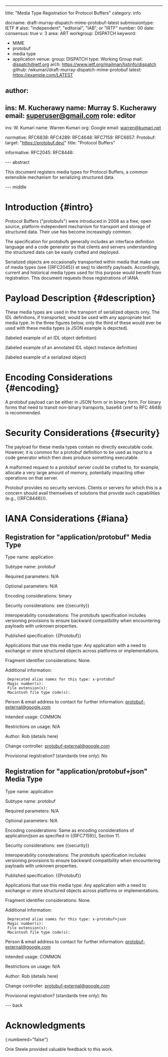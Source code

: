 ---
title: "Media Type Registration for Protocol Buffers"
category: info

docname: draft-murray-dispatch-mime-protobuf-latest
submissiontype: IETF  # also: "independent", "editorial", "IAB", or "IRTF"
number: 00
date:
consensus: true
v: 3
area: ART
workgroup: DISPATCH
keyword:
 - MIME
 - protobuf
 - media type
 - application
venue:
  group: DISPATCH
  type: Working Group
  mail: dispatch@ietf.org
  arch: https://www.ietf.org/mailman/listinfo/dispatch
  github: /wkumari/draft-murray-dispatch-mime-protobuf
  latest: https://example.com/LATEST

author:
 -
  ins: M. Kucherawy
  name: Murray S. Kucherawy
  email: superuser@gmail.com
  role: editor
 -
  ins: W. Kumari
  name: Warren Kumari
  org: Google
  email: warren@kumari.net

normative:
  RFC6838:
  RFC4289:
  RFC4648:
  RFC7159:
  RFC6657:
  Protobuf:
    target: "https://protobuf.dev/"
    title: "Protocol Buffers"

informative:
  RFC2045:
  RFC8446:

--- abstract

This document registers media types for Protocol Buffers, a common extensible mechanism for serializing structured data.

--- middle

# Introduction {#intro}

Protocol Buffers ("protobufs") were introduced in 2008 as a free, open source, platform-independent mechanism for transport and storage of structured data.  Their use has become
increasingly common.

The specification for protobufs generally includes an interface definition language and a code generator so that clients and servers understanding the structured data can be
easily crafted and deployed.

Serialized objects are occasionally transported within media that make use of media types (see {{RFC2045}} et seq) to identify payloads.  Accordingly,
current and historical media types used for this purpose would benefit from registration.  This document requests those registrations of IANA.

# Payload Description {#description}

These media types are used in the transport of serialized objects only.  The IDL definitions, if transported, would be used with any appropriate text media type.  In the
three figures below, only the third of these would ever be used with these media types (a JSON example is depicted).

(labeled example of an IDL object definition)

(labeled example of an annotated IDL object instance definition)

(labeled example of a serialized object)

# Encoding Considerations {#encoding}

A protobuf payload can be either in JSON form or in binary form.  For binary forms that need to transit non-binary transports, base64 (xref to RFC 4648) is recommended.

# Security Considerations {#security}

The payload for these media types contain no directly executable code.  However, it is common for a protobuf definition to be used as input to a code generator which then
does produce something executable.

A malformed request to a protobuf server could be crafted to, for example, allocate a very large amount of memory, potentially impacting other operations on that server.

Protobuf provides no security services.  Clients or servers for which this is a concern should avail themselves of solutions that provide such capabilities (e.g., {{RFC8446}}).

# IANA Considerations {#iana}

## Registration for "application/protobuf" Media Type

Type name: application

Subtype name: protobuf

Required parameters: N/A

Optional parameters: N/A

Encoding considerations: binary

Security considerations: see {{security}}

Interoperability considerations: The protobufs specification includes versioning provisions to ensure backward compatibility when encountering payloads with unknown properties.

Published specification: {{Protobuf}}

Applications that use this media type: Any application with a need to exchange or store structured objects across platforms or implementations.

Fragment identifier considerations: None.

Additional information:

     Deprecated alias names for this type: x-protobuf
     Magic number(s):
     File extension(s):
     Macintosh file type code(s):

Person & email address to contact for further information: protobuf-external@google.com

Intended usage: COMMON

Restrictions on usage: N/A

Author: Rob (details here)

Change controller: protobuf-external@google.com

Provisional registration? (standards tree only): No

## Registration for "application/protobuf+json" Media Type

Type name: application

Subtype name: protobuf

Required parameters: N/A

Optional parameters: N/A

Encoding considerations:  Same as encoding considerations of application/json as specified in {{RFC7159}}, Section 11.

Security considerations: see {{security}}

Interoperability considerations: The protobufs specification includes versioning provisions to ensure backward compatibility when encountering payloads with unknown properties.

Published specification: {{Protobuf}}

Applications that use this media type: Any application with a need to exchange or store structured objects across platforms or implementations.

Fragment identifier considerations: None.

Additional information:

     Deprecated alias names for this type: x-protobuf+json
     Magic number(s):
     File extension(s):
     Macintosh file type code(s):

Person & email address to contact for further information: protobuf-external@google.com

Intended usage: COMMON

Restrictions on usage: N/A

Author: Rob (details here)

Change controller: protobuf-external@google.com

Provisional registration? (standards tree only): No

--- back

# Acknowledgments
{:numbered="false"}
 
Orie Steele provided valuable feedback to this work.
